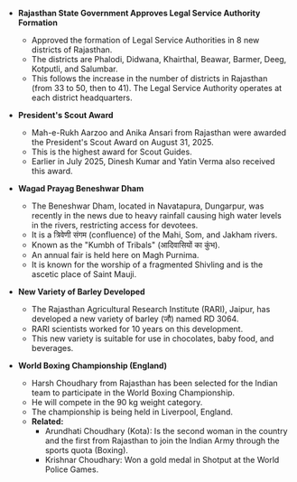 *   **Rajasthan State Government Approves Legal Service Authority Formation**
    *   Approved the formation of Legal Service Authorities in 8 new districts of Rajasthan.
    *   The districts are Phalodi, Didwana, Khairthal, Beawar, Barmer, Deeg, Kotputli, and Salumbar.
    *   This follows the increase in the number of districts in Rajasthan (from 33 to 50, then to 41). The Legal Service Authority operates at each district headquarters.

*   **President's Scout Award**
    *   Mah-e-Rukh Aarzoo and Anika Ansari from Rajasthan were awarded the President's Scout Award on August 31, 2025.
    *   This is the highest award for Scout Guides.
    *   Earlier in July 2025, Dinesh Kumar and Yatin Verma also received this award.

*   **Wagad Prayag Beneshwar Dham**
    *   The Beneshwar Dham, located in Navatapura, Dungarpur, was recently in the news due to heavy rainfall causing high water levels in the rivers, restricting access for devotees.
    *   It is a त्रिवेणी संगम (confluence) of the Mahi, Som, and Jakham rivers.
    *   Known as the "Kumbh of Tribals" (आदिवासियों का कुंभ).
    *   An annual fair is held here on Magh Purnima.
    *   It is known for the worship of a fragmented Shivling and is the ascetic place of Saint Mauji.

*   **New Variety of Barley Developed**
    *   The Rajasthan Agricultural Research Institute (RARI), Jaipur, has developed a new variety of barley (जौ) named RD 3064.
    *   RARI scientists worked for 10 years on this development.
    *   This new variety is suitable for use in chocolates, baby food, and beverages.

*   **World Boxing Championship (England)**
    *   Harsh Choudhary from Rajasthan has been selected for the Indian team to participate in the World Boxing Championship.
    *   He will compete in the 90 kg weight category.
    *   The championship is being held in Liverpool, England.
    *   **Related:**
        *   Arundhati Choudhary (Kota): Is the second woman in the country and the first from Rajasthan to join the Indian Army through the sports quota (Boxing).
        *   Krishnar Choudhary: Won a gold medal in Shotput at the World Police Games.